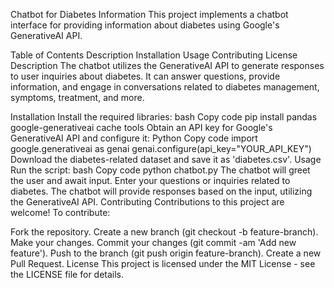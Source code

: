 Chatbot for Diabetes Information
This project implements a chatbot interface for providing information about diabetes using Google's GenerativeAI API.

Table of Contents
Description
Installation
Usage
Contributing
License
Description
The chatbot utilizes the GenerativeAI API to generate responses to user inquiries about diabetes. It can answer questions, provide information, and engage in conversations related to diabetes management, symptoms, treatment, and more.

Installation
Install the required libraries:
bash
Copy code
pip install pandas google-generativeai cache tools
Obtain an API key for Google's GenerativeAI API and configure it:
Python
Copy code
import google.generativeai as genai
genai.configure(api_key="YOUR_API_KEY")
Download the diabetes-related dataset and save it as 'diabetes.csv'.
Usage
Run the script:
bash
Copy code
python chatbot.py
The chatbot will greet the user and await input. Enter your questions or inquiries related to diabetes.
The chatbot will provide responses based on the input, utilizing the GenerativeAI API.
Contributing
Contributions to this project are welcome! To contribute:

Fork the repository.
Create a new branch (git checkout -b feature-branch).
Make your changes.
Commit your changes (git commit -am 'Add new feature').
Push to the branch (git push origin feature-branch).
Create a new Pull Request.
License
This project is licensed under the MIT License - see the LICENSE file for details.
